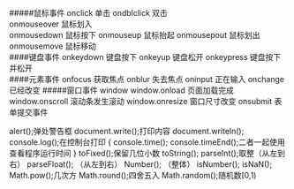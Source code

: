 #####鼠标事件
onclick         单击
ondblclick      双击  
onmouseover     鼠标划入  
onmousedown     鼠标按下
onmouseup       鼠标抬起
onmousepout     鼠标划出
onmousemove     鼠标移动  
####键盘事件
onkeydown       键盘按下
onkeyup         键盘松开
onkeypress      键盘按下并松开  
####元素事件
onfocus         获取焦点
onblur          失去焦点
oninput         正在输入
onchange        已经改变
#####窗口事件
window
window.onload          页面加载完成
window.onscroll 滚动条发生滚动
window.onresize 窗口尺寸改变
onsubmit        表单提交事件

alert();弹处警告框
document.write();打印内容
document.writeln();
console.log();在控制台打印
{
console.time();
console.timeEnd();二者一起使用查看程序运行时间
}
toFixed();保留几位小数
toString();
parseInt();取整（从左到右）
parseFloat();   （从左到右）
Number();       （整体）
isNumber();
isNaN();
Math.pow();几次方
Math.round();四舍五入
Math.random();随机数[0,1)